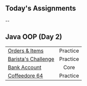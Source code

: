 ## Today's Assignments
--
## Java OOP (Day 2)

|                                           |     |
|-----------------------------------------------------------------------|:--------:|
| [Orders & Items]()             | Practice |
| [Barista's Challenge]()        | Practice |
| [Bank Account]()               | Core     |
| [Coffeedore 64]()              | Practice |

